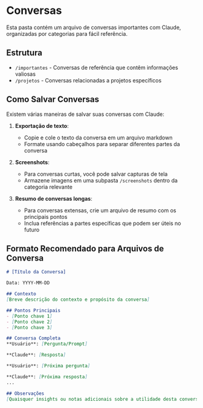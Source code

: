 # Conversas

Esta pasta contém um arquivo de conversas importantes com Claude, organizadas por categorias para fácil referência.

## Estrutura

- `/importantes` - Conversas de referência que contêm informações valiosas
- `/projetos` - Conversas relacionadas a projetos específicos

## Como Salvar Conversas

Existem várias maneiras de salvar suas conversas com Claude:

1. **Exportação de texto**:
   - Copie e cole o texto da conversa em um arquivo markdown
   - Formate usando cabeçalhos para separar diferentes partes da conversa

2. **Screenshots**:
   - Para conversas curtas, você pode salvar capturas de tela
   - Armazene imagens em uma subpasta `/screenshots` dentro da categoria relevante

3. **Resumo de conversas longas**:
   - Para conversas extensas, crie um arquivo de resumo com os principais pontos
   - Inclua referências a partes específicas que podem ser úteis no futuro

## Formato Recomendado para Arquivos de Conversa

```markdown
# [Título da Conversa]

Data: YYYY-MM-DD

## Contexto
[Breve descrição do contexto e propósito da conversa]

## Pontos Principais
- [Ponto chave 1]
- [Ponto chave 2]
- [Ponto chave 3]

## Conversa Completa
**Usuário**: [Pergunta/Prompt]

**Claude**: [Resposta]

**Usuário**: [Próxima pergunta]

**Claude**: [Próxima resposta]
...

## Observações
[Quaisquer insights ou notas adicionais sobre a utilidade desta conversa]
```
